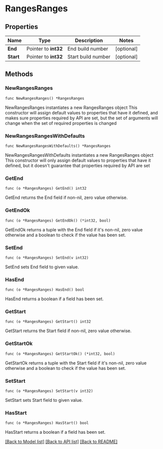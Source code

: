 # RangesRanges

## Properties

Name | Type | Description | Notes
------------ | ------------- | ------------- | -------------
**End** | Pointer to **int32** | End build number | [optional] 
**Start** | Pointer to **int32** | Start build number | [optional] 

## Methods

### NewRangesRanges

`func NewRangesRanges() *RangesRanges`

NewRangesRanges instantiates a new RangesRanges object
This constructor will assign default values to properties that have it defined,
and makes sure properties required by API are set, but the set of arguments
will change when the set of required properties is changed

### NewRangesRangesWithDefaults

`func NewRangesRangesWithDefaults() *RangesRanges`

NewRangesRangesWithDefaults instantiates a new RangesRanges object
This constructor will only assign default values to properties that have it defined,
but it doesn't guarantee that properties required by API are set

### GetEnd

`func (o *RangesRanges) GetEnd() int32`

GetEnd returns the End field if non-nil, zero value otherwise.

### GetEndOk

`func (o *RangesRanges) GetEndOk() (*int32, bool)`

GetEndOk returns a tuple with the End field if it's non-nil, zero value otherwise
and a boolean to check if the value has been set.

### SetEnd

`func (o *RangesRanges) SetEnd(v int32)`

SetEnd sets End field to given value.

### HasEnd

`func (o *RangesRanges) HasEnd() bool`

HasEnd returns a boolean if a field has been set.

### GetStart

`func (o *RangesRanges) GetStart() int32`

GetStart returns the Start field if non-nil, zero value otherwise.

### GetStartOk

`func (o *RangesRanges) GetStartOk() (*int32, bool)`

GetStartOk returns a tuple with the Start field if it's non-nil, zero value otherwise
and a boolean to check if the value has been set.

### SetStart

`func (o *RangesRanges) SetStart(v int32)`

SetStart sets Start field to given value.

### HasStart

`func (o *RangesRanges) HasStart() bool`

HasStart returns a boolean if a field has been set.


[[Back to Model list]](../README.md#documentation-for-models) [[Back to API list]](../README.md#documentation-for-api-endpoints) [[Back to README]](../README.md)


